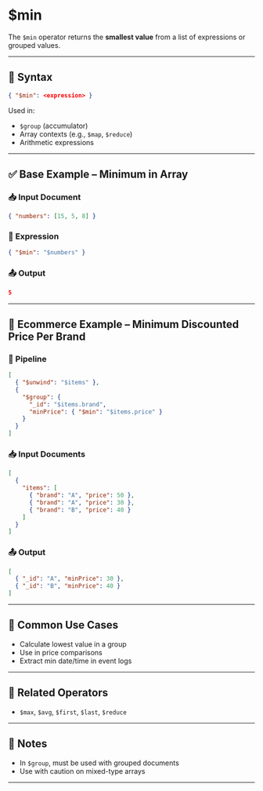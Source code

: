# $min

The `$min` operator returns the **smallest value** from a list of expressions or grouped values.

---

## 📌 Syntax

```json
{ "$min": <expression> }
```

Used in:
- `$group` (accumulator)
- Array contexts (e.g., `$map`, `$reduce`)
- Arithmetic expressions

---

## ✅ Base Example – Minimum in Array

### 📥 Input Document

```json
{ "numbers": [15, 5, 8] }
```

### 📌 Expression

```json
{ "$min": "$numbers" }
```

### 📤 Output

```json
5
```

---

## 🧱 Ecommerce Example – Minimum Discounted Price Per Brand

### 📌 Pipeline

```json
[
  { "$unwind": "$items" },
  {
    "$group": {
      "_id": "$items.brand",
      "minPrice": { "$min": "$items.price" }
    }
  }
]
```

### 📥 Input Documents

```json
[
  {
    "items": [
      { "brand": "A", "price": 50 },
      { "brand": "A", "price": 30 },
      { "brand": "B", "price": 40 }
    ]
  }
]
```

### 📤 Output

```json
[
  { "_id": "A", "minPrice": 30 },
  { "_id": "B", "minPrice": 40 }
]
```

---

## 🔧 Common Use Cases

- Calculate lowest value in a group
- Use in price comparisons
- Extract min date/time in event logs

---

## 🔗 Related Operators

- `$max`, `$avg`, `$first`, `$last`, `$reduce`

---

## 🧠 Notes

- In `$group`, must be used with grouped documents
- Use with caution on mixed-type arrays

---
